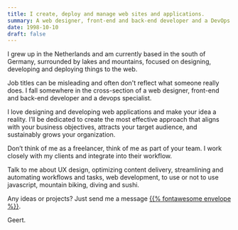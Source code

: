 ```yaml
---
title: I create, deploy and manage web sites and applications.
summary: A web designer, front-end and back-end developer and a DevOps specialist. Ready to make your idea a reality.
date: 1998-10-10
draft: false
---
```


I grew up in the Netherlands and am currently based in the south of Germany,
surrounded by lakes and mountains, focused on designing, developing and
deploying things to the web.

Job titles can be misleading and often don't reflect what someone really
does. I fall somewhere in the cross-section of a web designer, front-end
and back-end developer and a devops specialist.

I love designing and developing web applications and make your idea a reality.
I’ll be dedicated to create the most effective approach that aligns with your
business objectives, attracts your target audience, and sustainably grows your
organization.

Don’t think of me as a freelancer, think of me as part of your team. I work
closely with my clients and integrate into their workflow.

Talk to me about UX design, optimizing content delivery, streamlining and
automating workflows and tasks, web development, to use or not to use
javascript, mountain biking, diving and sushi.

Any ideas or projects? Just send me a message
<a href="/contact" aria-label="contact">{{% fontawesome envelope %}}</a>.

Geert.
